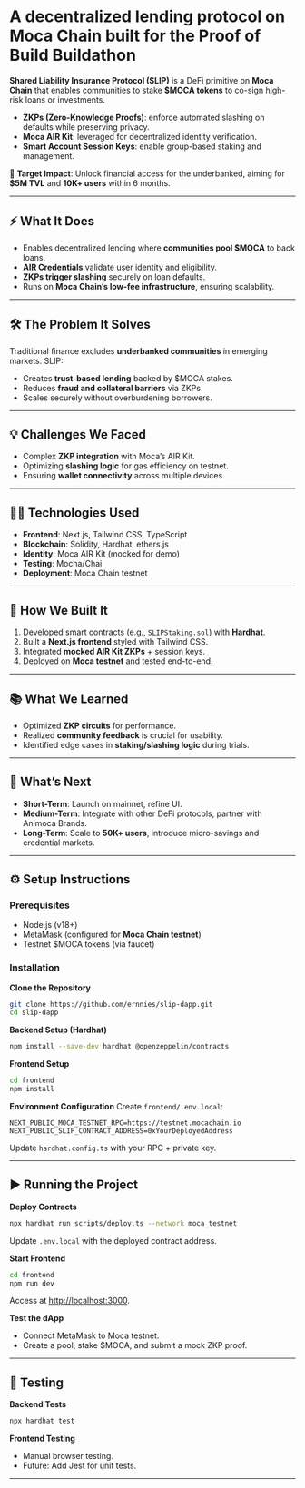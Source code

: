 # A decentralized lending protocol on Moca Chain built for the Proof of Build Buildathon

**Shared Liability Insurance Protocol (SLIP)** is a DeFi primitive on **Moca Chain** that enables communities to stake **\$MOCA tokens** to co-sign high-risk loans or investments.

* **ZKPs (Zero-Knowledge Proofs)**: enforce automated slashing on defaults while preserving privacy.
* **Moca AIR Kit**: leveraged for decentralized identity verification.
* **Smart Account Session Keys**: enable group-based staking and management.

🚀 **Target Impact**: Unlock financial access for the underbanked, aiming for **\$5M TVL** and **10K+ users** within 6 months.

---

## ⚡ What It Does

* Enables decentralized lending where **communities pool \$MOCA** to back loans.
* **AIR Credentials** validate user identity and eligibility.
* **ZKPs trigger slashing** securely on loan defaults.
* Runs on **Moca Chain’s low-fee infrastructure**, ensuring scalability.

---

## 🛠️ The Problem It Solves

Traditional finance excludes **underbanked communities** in emerging markets. SLIP:

* Creates **trust-based lending** backed by \$MOCA stakes.
* Reduces **fraud and collateral barriers** via ZKPs.
* Scales securely without overburdening borrowers.

---

## 💡 Challenges We Faced

* Complex **ZKP integration** with Moca’s AIR Kit.
* Optimizing **slashing logic** for gas efficiency on testnet.
* Ensuring **wallet connectivity** across multiple devices.

---

## 🧑‍💻 Technologies Used

* **Frontend**: Next.js, Tailwind CSS, TypeScript
* **Blockchain**: Solidity, Hardhat, ethers.js
* **Identity**: Moca AIR Kit (mocked for demo)
* **Testing**: Mocha/Chai
* **Deployment**: Moca Chain testnet

---

## 🔨 How We Built It

1. Developed smart contracts (e.g., `SLIPStaking.sol`) with **Hardhat**.
2. Built a **Next.js frontend** styled with Tailwind CSS.
3. Integrated **mocked AIR Kit ZKPs** + session keys.
4. Deployed on **Moca testnet** and tested end-to-end.

---

## 📚 What We Learned

* Optimized **ZKP circuits** for performance.
* Realized **community feedback** is crucial for usability.
* Identified edge cases in **staking/slashing logic** during trials.

---

## 🚀 What’s Next

* **Short-Term**: Launch on mainnet, refine UI.
* **Medium-Term**: Integrate with other DeFi protocols, partner with Animoca Brands.
* **Long-Term**: Scale to **50K+ users**, introduce micro-savings and credential markets.

---

## ⚙️ Setup Instructions

### Prerequisites

* Node.js (v18+)
* MetaMask (configured for **Moca Chain testnet**)
* Testnet \$MOCA tokens (via faucet)

### Installation

**Clone the Repository**

```bash
git clone https://github.com/ernnies/slip-dapp.git
cd slip-dapp
```

**Backend Setup (Hardhat)**

```bash
npm install --save-dev hardhat @openzeppelin/contracts
```

**Frontend Setup**

```bash
cd frontend
npm install
```

**Environment Configuration**
Create `frontend/.env.local`:

```env
NEXT_PUBLIC_MOCA_TESTNET_RPC=https://testnet.mocachain.io
NEXT_PUBLIC_SLIP_CONTRACT_ADDRESS=0xYourDeployedAddress
```

Update `hardhat.config.ts` with your RPC + private key.

---

## ▶️ Running the Project

**Deploy Contracts**

```bash
npx hardhat run scripts/deploy.ts --network moca_testnet
```

Update `.env.local` with the deployed contract address.

**Start Frontend**

```bash
cd frontend
npm run dev
```

Access at [http://localhost:3000](http://localhost:3000).

**Test the dApp**

* Connect MetaMask to Moca testnet.
* Create a pool, stake \$MOCA, and submit a mock ZKP proof.

---

## 🧪 Testing

**Backend Tests**

```bash
npx hardhat test
```

**Frontend Testing**

* Manual browser testing.
* Future: Add Jest for unit tests.

---